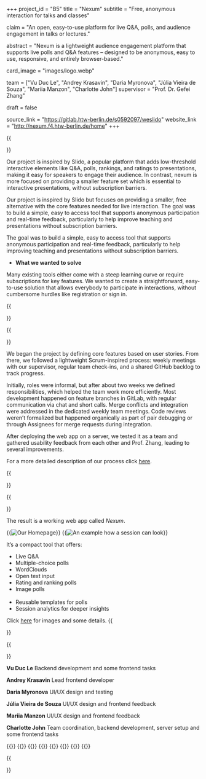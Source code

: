+++
project_id = "B5"
title = "Nexum"
subtitle = "Free, anonymous interaction for talks and classes"

claim = "An open, easy-to-use platform for live Q&A, polls, and audience engagement in talks or lectures."

abstract = "Nexum is a lightweight audience engagement platform that supports live polls and Q&A features – designed to be anonymous, easy to use, responsive, and entirely browser-based."

card_image = "images/logo.webp"

team = ["Vu Duc Le", "Andrey Krasavin", "Daria Myronova", "Júlia Vieira de Souza", "Mariia Manzon", "Charlotte John"]
supervisor = "Prof. Dr. Gefei Zhang"

draft = false

source_link = "https://gitlab.htw-berlin.de/s0592097/weslido"
website_link = "http://nexum.f4.htw-berlin.de/home"
+++


{{<section title="Our Goal">}}

Our project is inspired by Slido, a popular platform that adds low-threshold interactive elements like Q&A, polls, rankings, and ratings to presentations, making it easy for speakers to engage their audience. In contrast, nexum is more focused on providing a smaller feature set which is essential to interactive presentations, without subscription barriers.

Our project is inspired by Slido but focuses on providing a smaller, free alternative with the core features needed for live interaction. The goal was to build a simple, easy to access tool that supports anonymous participation and real-time feedback, particularly to help improve teaching and presentations without subscription barriers.

The goal was to build a simple, easy to access tool that supports anonymous participation and real-time feedback, particularly to help improving teaching and presentations without subscription barriers.

* **What we wanted to solve**

Many existing tools either come with a steep learning curve or require subscriptions for key features. We wanted to create a straightforward, easy-to-use solution that allows everybody to participate in interactions, without cumbersome hurdles like registration or sign in. 

{{</section>}}


{{<section title="Process">}}

We began the project by defining core features based on user stories. From there, we followed a lightweight Scrum-inspired process: weekly meetings with our supervisor, regular team check-ins, and a shared GitHub backlog to track progress.

Initially, roles were informal, but after about two weeks we defined responsibilities, which helped the team work more efficiently. Most development happened on feature branches in GitLab, with regular communication via chat and short calls. Merge conflicts and integration were addressed in the dedicated weekly team meetings. Code reviews weren’t formalized but happened organically as part of pair debugging or through Assignees for merge requests during integration.

After deploying the web app on a server, we tested it as a team and gathered usability feedback from each other and Prof. Zhang, leading to several improvements.

For a more detailed description of our process click [here](process). 

{{</section>}}

{{<section title="Outcome">}}

The result is a working web app called *Nexum*. 

{{<image src="images/homepage.webp" alt="Our Homepage">}}
{{<image src="images/session.webp" alt="An example how a session can look">}}

It’s a compact tool that offers:

- Live Q&A   
- Multiple-choice polls  
- WordClouds    
- Open text input  
- Rating and ranking polls  
- Image polls
  <br></br>
- Reusable templates for polls
- Session analytics for deeper insights

Click [here](outcome) for images and some details.
{{</section>}}


{{<section title="Team">}}

**Vu Duc Le**
Backend development and some frontend tasks  

**Andrey Krasavin**
Lead frontend developer 

**Daria Myronova**
UI/UX design and testing

**Júlia Vieira de Souza**
UI/UX design and frontend feedback

**Mariia Manzon**
UI/UX design and frontend feedback

**Charlotte John**
Team coordination, backend development, server setup and some frontend tasks

{{<gallery>}}
{{<team-member image="images/team/vu.webp" name="Vu Duc Le">}}
{{<team-member image="images/team/andrey.webp"  name="Andrey Krasavin">}}
{{<team-member image="images/team/daria.webp"  name="Daria Myronova">}}
{{<team-member image="images/team/julia.webp"  name="Júlia Vieira de Souza">}}
{{<team-member image="images/team/mariia.webp"  name="Mariia Manzon">}}
{{<team-member image="images/team/charlotte.webp"  name="Charlotte John">}}
{{</gallery>}}

{{</section>}} 


